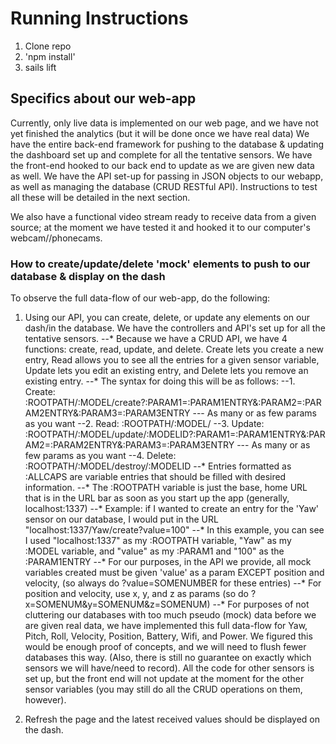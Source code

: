 # Running Instructions

1. Clone repo
2. 'npm install'
3. sails lift



## Specifics about our web-app

Currently, only live data is implemented on our web page, and we have not yet finished the analytics (but it will be done once we have real data)
We have the entire back-end framework for pushing to the database & updating the dashboard set up and complete for all the tentative sensors.
We have the front-end hooked to our back end to update as we are given new data as well.
We have the API set-up for passing in JSON objects to our webapp, as well as managing the database (CRUD RESTful API).
Instructions to test all these will be detailed in the next section.

We also have a functional video stream ready to receive data from a given source; at the moment we have tested it and hooked it to our computer's webcam//phonecams.



### How to create/update/delete 'mock' elements to push to our database & display on the dash

To observe the full data-flow of our web-app, do the following:

1. Using our API, you can create, delete, or update any elements on our dash/in the database. We have the controllers and API's set up for all the tentative sensors.
--* Because we have a CRUD API, we have 4 functions: create, read, update, and delete. Create lets you create a new entry, Read allows you to see all the entries for a given sensor variable,
	Update lets you edit an existing entry, and Delete lets you remove an existing entry.
--* The syntax for doing this will be as follows:
	--1. Create: :ROOTPATH/:MODEL/create?:PARAM1=:PARAM1ENTRY&:PARAM2=:PARAM2ENTRY&:PARAM3=:PARAM3ENTRY --- As many or as few params as you want
	--2. Read: :ROOTPATH/:MODEL/
	--3. Update: :ROOTPATH/:MODEL/update/:MODELID?:PARAM1=:PARAM1ENTRY&:PARAM2=:PARAM2ENTRY&:PARAM3=:PARAM3ENTRY --- As many or as few params as you want
	--4. Delete: :ROOTPATH/:MODEL/destroy/:MODELID
--* Entries formatted as :ALLCAPS are variable entries that should be filled with desired information.
--* The :ROOTPATH variable is just the base, home URL that is in the URL bar as soon as you start up the app (generally, localhost:1337)
--* Example: if I wanted to create an entry for the 'Yaw' sensor on our database, I would put in the URL "localhost:1337/Yaw/create?value=100"
--* In this example, you can see I used "localhost:1337" as my :ROOTPATH variable, "Yaw" as my :MODEL variable, and "value" as my :PARAM1 and "100" as the :PARAM1ENTRY
--* For our purposes, in the API we provide, all mock variables created must be given 'value' as a param EXCEPT position and velocity, (so always do ?value=SOMENUMBER for these entries)
--* For position and velocity, use x, y, and z as params (so do ?x=SOMENUM&y=SOMENUM&z=SOMENUM)
--* For purposes of not cluttering our databases with too much pseudo (mock) data before we are given real data, we have implemented this full data-flow
	for Yaw, Pitch, Roll, Velocity, Position, Battery, Wifi, and Power. We figured this would be enough proof of concepts, and we will need to flush fewer databases this way.
	(Also, there is still no guarantee on exactly which sensors we will have/need to record). All the code for other sensors is set up, but the front end will not update at the moment
	for the other sensor variables (you may still do all the CRUD operations on them, however).

2. Refresh the page and the latest received values should be displayed on the dash.